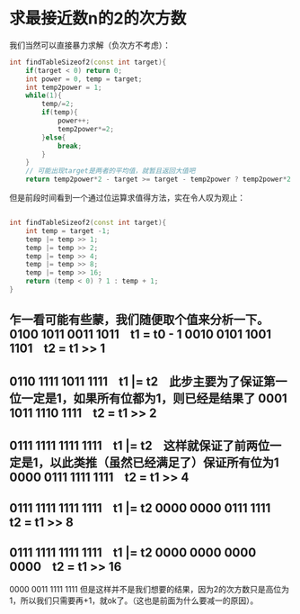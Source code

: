 # 求最接近数n的2的次方数

 我们当然可以直接暴力求解（负次方不考虑）：

```cpp
int findTableSizeof2(const int target){
    if(target < 0) return 0;
    int power = 0, temp = target;
    int temp2power = 1;
    while(1){
        temp/=2; 
        if(temp){
            power++;
            temp2power*=2;
        }else{
            break;
        }
    }
    // 可能出现target是两者的平均值，就暂且返回大值吧
    return temp2power*2 - target >= target - temp2power ? temp2power*2 : temp2power;
```

但是前段时间看到一个通过位运算求值得方法，实在令人叹为观止：

```cpp

int findTableSizeof2(const int target){
    int temp = target -1;
    temp |= temp >> 1;
    temp |= temp >> 2;
    temp |= temp >> 4;
    temp |= temp >> 8;
    temp |= temp >> 16;
    return (temp < 0) ? 1 : temp + 1;
}
```

乍一看可能有些蒙，我们随便取个值来分析一下。
0100 1011 0011 1011    t1 = t0 - 1
0010 0101 1001 1101    t2 = t1 >> 1
-------------------
0110 1111 1011 1111    t1 |= t2         此步主要为了保证第一位一定是1，如果所有位都为1，则已经是结果了
0001 1011 1110 1111    t2 = t1 >> 2
-------------------
0111 1111 1111 1111    t1 |= t2         这样就保证了前两位一定是1，以此类推（虽然已经满足了）保证所有位为1
0000 0111 1111 1111    t2 = t1 >> 4
-------------------
0111 1111 1111 1111    t1 |= t2
0000 0000 0111 1111    t2 = t1 >> 8
-------------------
0111 1111 1111 1111    t1 |= t2
0000 0000 0000 0000    t2 = t1 >> 16
-------------------
0000 0011 1111 1111
但是这样并不是我们想要的结果，因为2的次方数只是高位为1，所以我们只需要再+1，就ok了。（这也是前面为什么要减一的原因）。